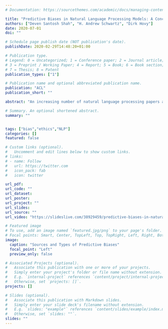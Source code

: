 ```yaml
---
# Documentation: https://sourcethemes.com/academic/docs/managing-content/

title: "Predictive Biases in Natural Language Processing Models: A Conceptual Framework and Overview"
authors: ["Deven Santosh Shah", "H. Andrew Schwartz", "Dirk Hovy"]
date: 2020-07-01
doi: ""

# Schedule page publish date (NOT publication's date).
publishDate: 2020-02-29T14:48:20+01:00

# Publication type.
# Legend: 0 = Uncategorized; 1 = Conference paper; 2 = Journal article;
# 3 = Preprint / Working Paper; 4 = Report; 5 = Book; 6 = Book section;
# 7 = Thesis; 8 = Patent
publication_types: ["1"]

# Publication name and optional abbreviated publication name.
publication: "ACL"
publication_short: ""

abstract: "An increasing number of natural language processing papers address the effect of bias on predictions, introducing mitigation techniques at different parts of the standard NLP pipeline (data and models). However, these works have been conducted individually, without a unifying framework to organize efforts within the field. This situation leads to repetitive approaches, and focuses overly on bias symptoms/effects, rather than on their origins, which could limit the development of effective countermeasures. In this paper, we propose a unifying predictive bias framework for NLP. We summarize the NLP literature and suggest general mathematical definitions of predictive bias. We differentiate two consequences of bias: outcome disparities and error disparities, as well as four potential origins of biases: label bias, selection bias, model overamplification, and semantic bias. Our framework serves as an overview of predictive bias in NLP, integrating existing work into a single structure, and providing a conceptual baseline for improved frameworks."

# Summary. An optional shortened abstract.
summary: ""


tags: ["bias","ethics","NLP"]
categories: []
featured: false

# Custom links (optional).
#   Uncomment and edit lines below to show custom links.
# links:
# - name: Follow
#   url: https://twitter.com
#   icon_pack: fab
#   icon: twitter

url_pdf:
url_code: ""
url_dataset:
url_poster:
url_project: ""
url_slides:
url_source: ""
url_video: "https://slideslive.com/38929459/predictive-biases-in-natural-language-processing-models-a-conceptual-framework-and-overview"

# Featured image
# To use, add an image named `featured.jpg/png` to your page's folder.
# Focal points: Smart, Center, TopLeft, Top, TopRight, Left, Right, BottomLeft, Bottom, BottomRight.
image:
  caption: "Sources and Types of Predictive Biases"
  focal_point: "Left"
  preview_only: false

# Associated Projects (optional).
#   Associate this publication with one or more of your projects.
#   Simply enter your project's folder or file name without extension.
#   E.g. `internal-project` references `content/project/internal-project/index.md`.
#   Otherwise, set `projects: []`.
projects: []

# Slides (optional).
#   Associate this publication with Markdown slides.
#   Simply enter your slide deck's filename without extension.
#   E.g. `slides: "example"` references `content/slides/example/index.md`.
#   Otherwise, set `slides: ""`.
slides: ""
---
```

